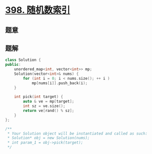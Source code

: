 #  [398. 随机数索引](https://leetcode.cn/problems/random-pick-index/)

## 题意



## 题解



```c++
class Solution {
public:
    unordered_map<int, vector<int>> mp;
    Solution(vector<int>& nums) {
        for (int i = 0; i < nums.size(); ++ i )
            mp[nums[i]].push_back(i);
    }
    
    int pick(int target) {
        auto & ve = mp[target];
        int sz = ve.size();
        return ve[rand() % sz];
    }
};

/**
 * Your Solution object will be instantiated and called as such:
 * Solution* obj = new Solution(nums);
 * int param_1 = obj->pick(target);
 */
```



```python3

```

